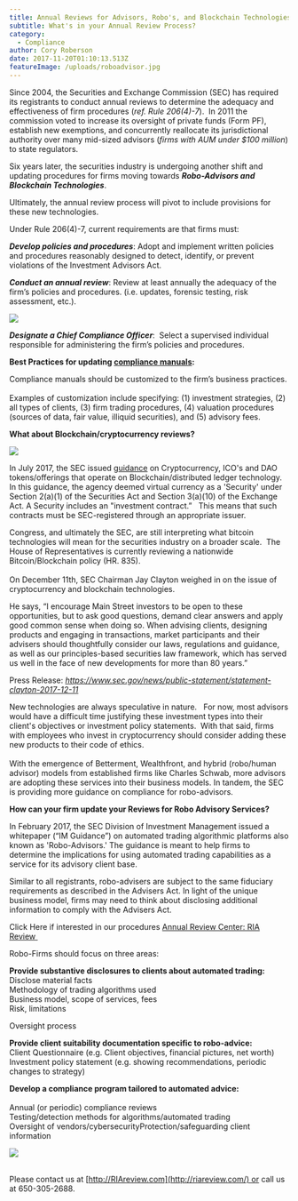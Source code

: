 ```yaml
---
title: Annual Reviews for Advisors, Robo's, and Blockchain Technologies
subtitle: What's in your Annual Review Process?
category:
  - Compliance
author: Cory Roberson
date: 2017-11-20T01:10:13.513Z
featureImage: /uploads/roboadvisor.jpg
---
```


Since 2004, the Securities and Exchange Commission (SEC) has required its registrants to conduct annual reviews to determine the adequacy and effectiveness of firm procedures (*ref. Rule 206(4)-7*).  In 2011 the commission voted to increase its oversight of private funds (Form PF), establish new exemptions, and concurrently reallocate its jurisdictional authority over many mid-sized advisors (*firms with AUM under $100 million*) to state regulators.

Six years later, the securities industry is undergoing another shift and updating procedures for firms moving towards ***Robo-Advisors and Blockchain Technologies***.

Ultimately, the annual review process will pivot to include provisions for these new technologies. 

Under Rule 206(4)-7, current requirements are that firms must:

***Develop policies and procedures***: Adopt and implement written policies and procedures reasonably designed to detect, identify, or prevent violations of the Investment Advisors Act.

***Conduct an annual review***: Review at least annually the adequacy of the firm’s policies and procedures. (i.e. updates, forensic testing, risk assessment, etc.).

[![](https://4.bp.blogspot.com/-KbWsTeNldY4/WjQUaogif_I/AAAAAAAAHdg/v_lm_bci-YkjOaQXqHdgTWcQvpZFipsgACLcBGAs/s640/Annual%2BReview%2B-%2BSummary.jpg)](https://sellfy.com/p/OBZW/)

***Designate a Chief Compliance Officer***:  Select a supervised individual responsible for administering the firm’s policies and procedures.

**Best Practices for updating [compliance manuals](https://sellfy.com/p/azRz/):** 

Compliance manuals should be customized to the firm’s business practices.\
\
Examples of customization include specifying: (1) investment strategies, (2) all types of clients, (3) firm trading procedures, (4) valuation procedures (sources of data, fair value, illiquid securities), and (5) advisory fees.

**What about Blockchain/cryptocurrency reviews?**

[![](https://1.bp.blogspot.com/-ikHIYMXAyXg/WhMPEozdNBI/AAAAAAAAHQ8/rK5sg_AcAO8By0FH6VSxT9V1MH9GS5zcACLcBGAs/s1600/crypto%25241.jpeg)](https://1.bp.blogspot.com/-ikHIYMXAyXg/WhMPEozdNBI/AAAAAAAAHQ8/rK5sg_AcAO8By0FH6VSxT9V1MH9GS5zcACLcBGAs/s1600/crypto%25241.jpeg)

In July 2017, the SEC issued [guidance](https://www.sec.gov/litigation/investreport/34-81207.pdf) on Cryptocurrency, ICO's and DAO tokens/offerings that operate on Blockchain/distributed ledger technology.  In this guidance, the agency deemed virtual currency as a 'Security' under Section 2(a)(1) of the Securities Act and Section 3(a)(10) of the Exchange Act. A Security includes an "investment contract.”   This means that such contracts must be SEC-registered through an appropriate issuer.

Congress, and ultimately the SEC, are still interpreting what bitcoin technologies will mean for the securities industry on a broader scale.  The House of Representatives is currently reviewing a nationwide Bitcoin/Blockchain policy (HR. 835).  \
\
On December 11th, SEC Chairman Jay Clayton weighed in on the issue of cryptocurrency and blockchain technologies. 

He says, “I encourage Main Street investors to be open to these opportunities, but to ask good questions, demand clear answers and apply good common sense when doing so. When advising clients, designing products and engaging in transactions, market participants and their advisers should thoughtfully consider our laws, regulations and guidance, as well as our principles-based securities law framework, which has served us well in the face of new developments for more than 80 years.” 

Press Release: *<https://www.sec.gov/news/public-statement/statement-clayton-2017-12-11>*

New technologies are always speculative in nature.   For now, most advisors would have a difficult time justifying these investment types into their client's objectives or investment policy statements.  With that said, firms with employees who invest in cryptocurrency should consider adding these new products to their code of ethics.\
\
With the emergence of Betterment, Wealthfront, and hybrid (robo/human advisor) models from established firms like Charles Schwab, more advisors are adopting these services into their business models. In tandem, the SEC is providing more guidance on compliance for robo-advisors.

**How can your firm update your Reviews for Robo Advisory Services?**

In February 2017, the SEC Division of Investment Management issued a whitepaper (“IM Guidance”) on automated trading algorithmic platforms also known as 'Robo-Advisors.' The guidance is meant to help firms to determine the implications for using automated trading capabilities as a service for its advisory client base.

Similar to all registrants, robo-advisers are subject to the same fiduciary requirements as described in the Advisers Act. In light of the unique business model, firms may need to think about disclosing additional information to comply with the Advisers Act.

Click Here if interested in our procedures [Annual Review Center: RIA Review ](http://riareview.com/)

Robo-Firms should focus on three areas:

**Provide substantive disclosures to clients about automated trading:**\
Disclose material facts\
Methodology of trading algorithms used\
Business model, scope of services, fees\
Risk, limitations

Oversight process

**Provide client suitability documentation specific to robo-advice:**\
Client Questionnaire (e.g. Client objectives, financial pictures, net worth)\
Investment policy statement (e.g. showing recommendations, periodic changes to strategy)

**Develop a compliance program tailored to automated advice:**\
\
Annual (or periodic) compliance reviews\
Testing/detection methods for algorithms/automated trading\
Oversight of vendors/cybersecurityProtection/safeguarding client information

[![](https://2.bp.blogspot.com/-cC2oxC5kvjc/WjQShnjzFDI/AAAAAAAAHdY/RLYTeAAASJUpY_cYsDNnvhFIGAPv0bnUQCEwYBhgL/s640/Compliance%2BSoftware%2B-%2BAD%2B%2528Blue%2529.jpg)](http://riareview.com/)

\
Please contact us at [http://RIAreview.com](http://riareview.com/) or call us at 650-305-2688.